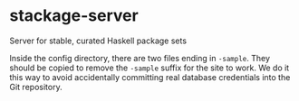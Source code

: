 stackage-server
===============

Server for stable, curated Haskell package sets

Inside the config directory, there are two files ending in `-sample`. They
should be copied to remove the `-sample` suffix for the site to work. We do it
this way to avoid accidentally committing real database credentials into the
Git repository.
